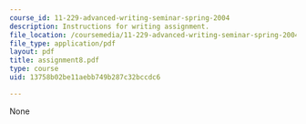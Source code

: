 ```yaml
---
course_id: 11-229-advanced-writing-seminar-spring-2004
description: Instructions for writing assignment.
file_location: /coursemedia/11-229-advanced-writing-seminar-spring-2004/13758b02be11aebb749b287c32bccdc6_assignment8.pdf
file_type: application/pdf
layout: pdf
title: assignment8.pdf
type: course
uid: 13758b02be11aebb749b287c32bccdc6

---
```

None